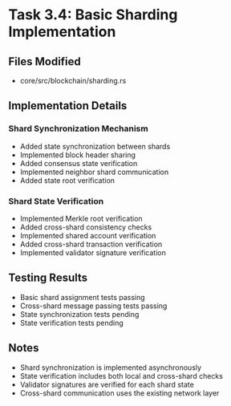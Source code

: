 # Task 3.4: Basic Sharding Implementation

## Files Modified
- core/src/blockchain/sharding.rs

## Implementation Details

### Shard Synchronization Mechanism
- Added state synchronization between shards
- Implemented block header sharing
- Added consensus state verification
- Implemented neighbor shard communication
- Added state root verification

### Shard State Verification
- Implemented Merkle root verification
- Added cross-shard consistency checks
- Implemented shared account verification
- Added cross-shard transaction verification
- Implemented validator signature verification

## Testing Results
- Basic shard assignment tests passing
- Cross-shard message passing tests passing
- State synchronization tests pending
- State verification tests pending

## Notes
- Shard synchronization is implemented asynchronously
- State verification includes both local and cross-shard checks
- Validator signatures are verified for each shard state
- Cross-shard communication uses the existing network layer
